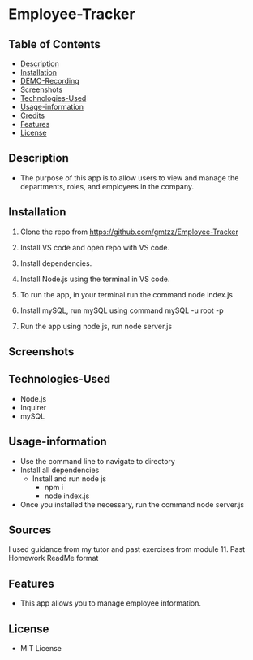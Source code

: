 # Employee-Tracker
## Table of Contents
* [Description](#Description)
* [Installation](#Installation)
* [DEMO-Recording](#DEMO-Recording)
* [Screenshots](#Screenshots)
* [Technologies-Used](#Technologies-used)
* [Usage-information](#Usage-information)
* [Credits](#Credits)
* [Features](#Features)
* [License](#License)

## Description 
* The purpose of this app is to allow users to view and manage the departments, roles, and employees in the company.
## Installation
1. Clone the repo from https://github.com/gmtzz/Employee-Tracker  

2. Install VS code and open repo with VS code.

3. Install dependencies.

4. Install Node.js using the terminal in VS code.

5. To run the app, in your terminal run the command node index.js

6. Install mySQL, run mySQL using command mySQL -u root -p

7. Run the app using node.js, run node server.js


## Screenshots

## Technologies-Used
* Node.js
* Inquirer
* mySQL

## Usage-information
* Use the command line to navigate to directory
* Install all dependencies
    * Install and run node js
        * npm i
        * node index.js
* Once you installed the necessary, run the command node server.js 

## Sources
I used guidance from my tutor and past exercises from module 11. Past Homework ReadMe format
## Features
* This app allows you to manage employee information.
## License
* MIT License